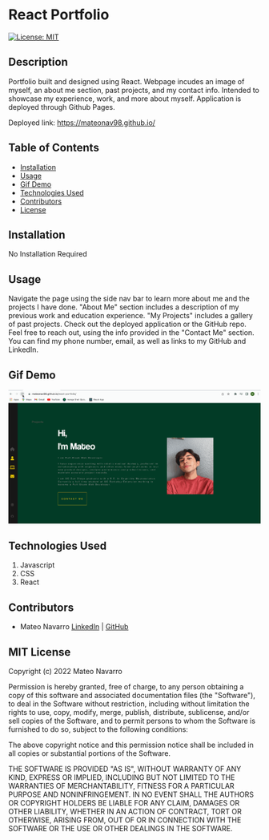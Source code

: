 # React Portfolio
[![License: MIT](https://img.shields.io/badge/License-MIT-yellow.svg)](https://opensource.org/licenses/MIT)

## Description
Portfolio built and designed using React. Webpage incudes an image of myself, an about me section, past projects, and my contact info. Intended to showcase my experience, work, and more about myself. Application is deployed through Github Pages.

Deployed link: https://mateonav98.github.io/


## Table of Contents
* [Installation](#installation)
* [Usage](#usage)
* [Gif Demo](#gif-demo)
* [Technologies Used](#technologies-used)
* [Contributors](#contributors)
* [License](#license)


## Installation
No Installation Required


## Usage

Navigate the page using the side nav bar to learn more about me and the projects I have done.  "About Me" section includes a description of my previous work and education experience. "My Projects" includes a gallery of past projects. Check out the deployed application or the GitHub repo. Feel free to reach out, using the info provided in the "Contact Me" section. You can find my phone number, email, as well as links to my GitHub and LinkedIn.


## Gif Demo

<img src="./src/assets/react-portfolio.gif" width=900px>


## Technologies Used

1. Javascript
2. CSS
3. React


## Contributors
* Mateo Navarro [LinkedIn](https://www.linkedin.com/in/mateonav/) | [GitHub](https://github.com/mateonav98)

## MIT License

Copyright (c) 2022 Mateo Navarro

Permission is hereby granted, free of charge, to any person obtaining a copy
of this software and associated documentation files (the "Software"), to deal
in the Software without restriction, including without limitation the rights
to use, copy, modify, merge, publish, distribute, sublicense, and/or sell
copies of the Software, and to permit persons to whom the Software is
furnished to do so, subject to the following conditions:

The above copyright notice and this permission notice shall be included in all
copies or substantial portions of the Software.

THE SOFTWARE IS PROVIDED "AS IS", WITHOUT WARRANTY OF ANY KIND, EXPRESS OR
IMPLIED, INCLUDING BUT NOT LIMITED TO THE WARRANTIES OF MERCHANTABILITY,
FITNESS FOR A PARTICULAR PURPOSE AND NONINFRINGEMENT. IN NO EVENT SHALL THE
AUTHORS OR COPYRIGHT HOLDERS BE LIABLE FOR ANY CLAIM, DAMAGES OR OTHER
LIABILITY, WHETHER IN AN ACTION OF CONTRACT, TORT OR OTHERWISE, ARISING FROM,
OUT OF OR IN CONNECTION WITH THE SOFTWARE OR THE USE OR OTHER DEALINGS IN THE
SOFTWARE.